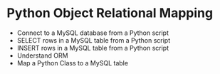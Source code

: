 # Python Object Relational Mapping
* Connect to a MySQL database from a Python script
* SELECT rows in a MySQL table from a Python script
* INSERT rows in a MySQL table from a Python script
* Understand ORM
* Map a Python Class to a MySQL table